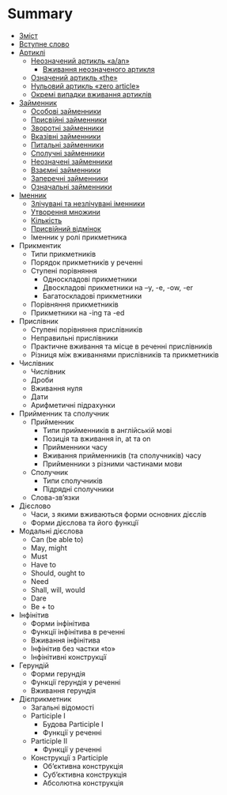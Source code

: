 # Summary

* [Зміст](README.md)
* [Вступне слово](vstup.md)
* [Артиклі](1/artikl.md)
   * [Неозначений артикль «a/an»](1/neoznachenii_artikl_aan.md)
       * [Вживання неозначеного артикля](1/vzhivannya_neoznachenogo_artiklya.md)
   * [Означений артикль «the»](1/oznachenii_artikl_the.md)
   * [Нульовий артикль «zero article»](1/nulovii_artikl_zero_article.md)
   * [Окремi випадки вживання артиклiв](1/okremi_vipadki_vzhivannya_artikliv.md)
* [Займенник](2/zaimennik.md)
   * [Особовi займенники](2/osobovi_zaimenniki.md)
   * [Присвiйнi займенники](2/prisviini_zaimenniki.md)
   * [Зворотнi займенники](2/zvorotni_zaimenniki.md)
   * [Вказiвнi займенники](2/vkazivni_zaimenniki.md)
   * [Питальнi займенники](2/pitalni_zaimenniki.md)
   * [Сполучнi займенники](2/spoluchni_zaimenniki.md)
   * [Неозначенi займенники](2/neoznacheni_zaimenniki.md)
   * [Взаємнi займенники](2/vzamni_zaimenniki.md)
   * [Заперечнi займенники](2/zaperechni_zaimenniki.md)
   * [Означальнi займенники](2/oznachalni_zaimenniki.md)
* [Iменник](3/imennik.md)
   * [Злiчуванi та незлiчуванi iменники](3/zlichuvani_ta_nezlichuvani_imenniki.md)
   * [Утворення множини](3/utvorennya_mnozhini.md)
   * [Кiлькiсть](3/kilkist.md)
   * [Пpисвiйний вiдмiнок](3/ppisviinii_vidminok.md)
   * Іменник у ролі прикметника
* Прикментик
   * Типи прикметникiв
   * Порядок прикметникiв у реченнi
   * Ступенi порiвняння
       * Односкладовi прикметники
       * Двоскладовi прикметники на –y, -e, -ow, -er
       * Багатоскладовi прикметники
   * Порiвняння прикметникiв
   * Прикметники на -ing та -ed
* Прислiвник
   * Cтупенi порiвняння прислiвникiв
   * Неправильнi прислiвники
   * Практичне вживання та мiсце в реченнi прислiвникiв
   * Рiзниця мiж вживаннями прислiвникiв та прикметникiв
* Числiвник
   * Числiвник
   * Дроби
   * Вживання нуля
   * Дати
   * Арифметичні підрахунки
* Прийменник та cполучник
   * Прийменник
       * Tипи прийменникiв в англiйськiй мовi
       * Позицiя та вживання in, at та on
       * Прийменники часу
       * Вживання прийменникiв (та сполучникiв) часу
       * Прийменники з рiзними частинами мови
   * Сполучник
       * Типи сполучникiв
       * Пiдряднi сполучники
   * Слова-зв’язки
* Дiєслово
   * Часи, з якими вживаються форми основних дiєслiв
   * Форми дiєслова та його функцiї
* Модальнi дiєслова
   * Can (be able to)
   * May, might
   * Must
   * Have to
   * Should, ought to
   * Need
   * Shall, will, would
   * Dare
   * Be + to
* Iнфiнiтив
   * Форми iнфiнiтива
   * Функцiї iнфiнiтива в реченнi
   * Вживання iнфiнiтива
   * Інфінітив без частки «to»
   * Iнфiнiтивнi конструкцiї
* Герундiй
   * Форми герундiя
   * Функцiї герундiя у реченнi
   * Вживання герундiя
* Дiєприкметник
   * Загальні відомості
   * Participle I
       * Будова Participle I
       * Функцiї у реченнi
   * Participle II
       * Функцiї у реченнi
   * Конструкцiї з Participle
       * Об’єктивна конструкцiя
       * Суб’єктивна конструкцiя
       * Абсолютна конструкцiя

